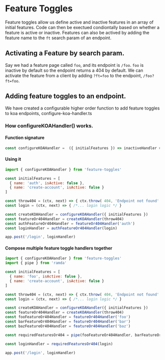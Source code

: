 # Feature Toggles

Feature toggles allow us define active and inactive features in an array of initial features. Code can then be exectued condiontally based on whether a feature is active or inactive. Features can also be actived by adding the feature name to the `ft` search param of an endpoint. 

## Activating a Feature by search param.

Say we had a feature page called `foo`, and its endpoint is `/foo`. `foo` is inactive by default so the endpoint returns a 404 by default. We can activate the feature from a client by adding `?ft=foo` to the endpoint, `/foo?ft=foo`.

## Adding feature toggles to an endpoint.

We have created a configurable higher order function to add feature toggles to koa endpoints, configure-koa-handler.ts

### How configureKOAHandler() works.

#### Function signature

```js
const configureKOAHandler =  ({ initialFeatures }) => inactiveHandler => feature => activeHandler => (ctx, next) => Promise<void>
```

#### Using it

```js
import { configureKOAHandler } from 'feature-toggles'

const initialFeatures = [
  { name: 'auth', isActive: false },
  { name: 'create-account', isActive: false }
]

const throw404 = (ctx, next) => { ctx.throw( 404, 'Endpoint not found' )}
const login = (ctx, next) => { /*... login logic */ }

const createKOAHandler = configureKOAHandler({ initialFeatures })
const featureOr404Handler = createKOAHandler(throw404)
const authFeatureOr404Handler = featureOr404Handler('auth')
const loginHandler = authFeatureOr404Handler(login)

app.post('/login', loginHandler)
```

#### Compose multiple feature toggle handlers together

```js
import { configureKOAHandler } from 'feature-toggles'
import { pipe } from 'ramda'

const initialFeatures = [
  { name: 'foo', isActive: false },
  { name: 'create-account', isActive: false }
]

const throw404 = (ctx, next) => { ctx.throw( 404, 'Endpoint not found' )}
const login = (ctx, next) => { /*... login logic */ }

const createKOAHandler = configureKOAHandler({ initialFeatures })
const featureOr404Handler = createKOAHandler(throw404)
const fooFeatureOr404Handler = featureOr404Handler('foo')
const barFeatureOr404Handler = featureOr404Handler('bar')
const bazFeatureOr404Handler = featureOr404Handler('baz')

const requiredFeaturesOr404 = pipe(fooFeatureOr404Handler, barFeatureOr404Handler, bazFeatureOr404Handler)

const loginHandler = requiredFeaturesOr404(login)

app.post('/login', loginHandler)
```

